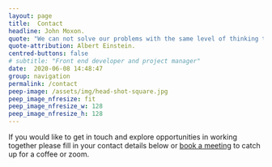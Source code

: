 ```yaml
---
layout: page
title:  Contact
headline: John Moxon.
quote: "We can not solve our problems with the same level of thinking that created them."
quote-attribution: Albert Einstein.
centred-buttons: false
# subtitle: "Front end developer and project manager"
date:  2020-06-08 14:48:47
group: navigation
permalink: /contact
peep-image: /assets/img/head-shot-square.jpg
peep_image_nfresize: fit
peep_image_nfresize_w: 128
peep_image_nfresize_h: 128
---
```


If you would like to get in touch and explore opportunities in working together please fill in your contact details below or [book a meeting](https://meetings.hubspot.com/jmoxon) to catch up for a coffee or zoom.


<script charset="utf-8" type="text/javascript" src="//js.hsforms.net/forms/shell.js"></script>
<script>
  hbspt.forms.create({
	portalId: "7805952",
	formId: "7cc41f3f-588d-4f69-955a-2dbb3c50ee60"
});
</script>
